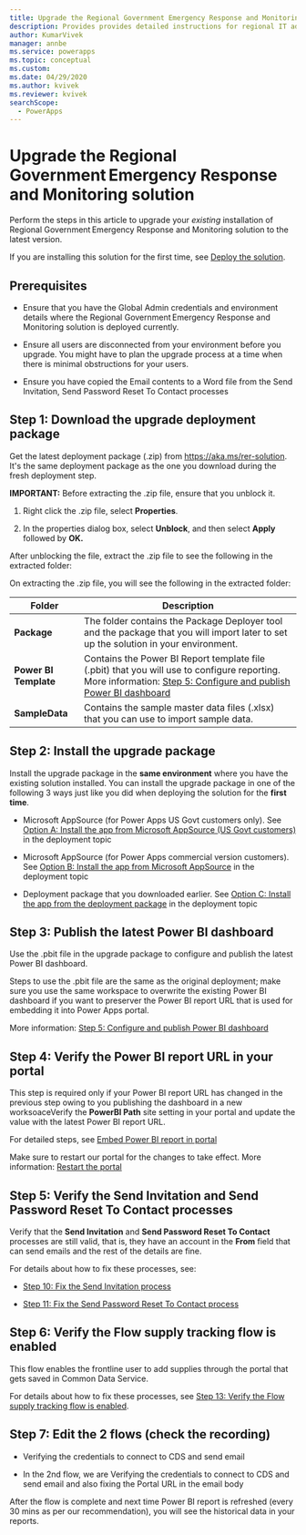 ```yaml
---
title: Upgrade the Regional Government Emergency Response and Monitoring solution | Microsoft Docs
description: Provides provides detailed instructions for regional IT admins to upgrade the Regional Government Emergency Response and Monitoring solution for their organization.
author: KumarVivek
manager: annbe
ms.service: powerapps
ms.topic: conceptual
ms.custom: 
ms.date: 04/29/2020
ms.author: kvivek
ms.reviewer: kvivek
searchScope:
  - PowerApps
---
```


# Upgrade the Regional Government Emergency Response and Monitoring solution

Perform the steps in this article to upgrade your *existing* installation of Regional Government Emergency Response and Monitoring solution to the latest version.

If you are installing this solution for the first time, see [Deploy the solution](deploy.md).

## Prerequisites

- Ensure that you have the Global Admin credentials and environment details where
    the Regional Government Emergency Response and Monitoring solution is deployed currently.

-   Ensure all users are disconnected from your environment before you upgrade. You might have to plan the upgrade process at a time when there is minimal obstructions for your users.   

-   Ensure you have copied the Email contents to a Word file from the Send
    Invitation, Send Password Reset To Contact processes

## Step 1: Download the upgrade deployment package

Get the latest deployment package (.zip) from <https://aka.ms/rer-solution>. It's the same deployment package as the one you download during the fresh deployment step.

**IMPORTANT:** Before extracting the .zip file, ensure that you unblock it.

1.  Right click the .zip file, select **Properties**.

2.  In the properties dialog box, select **Unblock**, and then select **Apply**
    followed by **OK.**

After unblocking the file, extract the .zip file to see the following in the
extracted folder:

On extracting the .zip file, you will see the following in the extracted folder:

|**Folder**  |**Description**  |
|---------|---------|
|**Package**     |  The folder contains the Package Deployer tool and the package that you will import later to set up the solution in your environment.       |
|**Power BI Template**     | Contains the Power BI Report template file (.pbit) that you will use to configure reporting. More information: [Step 5: Configure and publish Power BI dashboard](#step-5-configure-and-publish-power-bi-dashboard)        |
|**SampleData**     |   Contains the sample master data files (.xlsx) that you can use to import sample data.       |

## Step 2: Install the upgrade package

Install the upgrade package in the **same environment** where you have the
existing solution installed. You can install the upgrade package in one of the following 3 ways just like you did when deploying the solution for the **first time**.

- Microsoft AppSource (for Power Apps US Govt customers only). See [Option A: Install the app from Microsoft AppSource (US Govt customers)](#option-a-install-the-app-from-microsoft-appsource-us-govt-customers) in the deployment topic

- Microsoft AppSource (for Power Apps commercial version customers). See [Option B: Install the app from Microsoft AppSource](#option-b-install-the-app-from-microsoft-appsource) in the deployment topic

- Deployment package that you downloaded earlier. See [Option C: Install the app from the deployment package](#option-c-install-the-app-from-the-deployment-package) in the deployment topic

## Step 3: Publish the latest Power BI dashboard

Use the .pbit file in the upgrade package to configure and publish the latest
Power BI dashboard. 

Steps to use the .pbit file are the same as the original deployment; make sure you use the same workspace to overwrite the existing Power BI dashboard if you want to preserver the Power BI report URL that is used for embedding it into Power Apps portal. 

More information: [Step 5: Configure and publish Power BI
dashboard](https://docs.microsoft.com/powerapps/sample-apps/regional-emergency-response/deploy#step-5-configure-and-publish-power-bi-dashboard)

## Step 4: Verify the Power BI report URL in your portal

This step is required only if your Power BI report URL has changed in the previous step owing to you publishing the dashboard in a new worksoaceVerify the **PowerBI Path** site setting in your portal and update the value
with the latest Power BI report URL.

For detailed steps, see [Embed Power BI report in
portal](https://docs.microsoft.com/en-us/powerapps/sample-apps/regional-emergency-response/deploy#the-process-1)

Make sure to restart our portal for the changes to take effect. More
information: [Restart the
portal](https://docs.microsoft.com/en-us/powerapps/sample-apps/regional-emergency-response/deploy#restart-the-portal)

## Step 5: Verify the Send Invitation and Send Password Reset To Contact processes

Verify that the **Send Invitation** and **Send Password Reset To Contact**
processes are still valid, that is, they have an account in the **From** field
that can send emails and the rest of the details are fine.

For details about how to fix these processes, see:

-   [Step 10: Fix the Send Invitation
    process](https://docs.microsoft.com/en-us/powerapps/sample-apps/regional-emergency-response/deploy#step-10-fix-the-send-invitation-process)

-   [Step 11: Fix the Send Password Reset To Contact
    process](https://docs.microsoft.com/en-us/powerapps/sample-apps/regional-emergency-response/deploy#step-11-fix-the-send-password-reset-to-contact-process)

## Step 6: Verify the Flow supply tracking flow is enabled


This flow enables the frontline user to add supplies through the portal that
gets saved in Common Data Service.

For details about how to fix these processes, see [Step 13: Verify the Flow
supply tracking flow is
enabled](https://docs.microsoft.com/en-us/powerapps/sample-apps/regional-emergency-response/deploy#step-13-verify-the-flow-supply-tracking-flow-is-enabled).

## Step 7: Edit the 2 flows (check the recording)

-   Verifying the credentials to connect to CDS and send email

-   In the 2nd flow, we are Verifying the credentials to connect to CDS and send
    email and also fixing the Portal URL in the email body

After the flow is complete and next time Power BI report is refreshed (every 30
mins as per our recommendation), you will see the historical data in your
reports.

